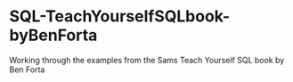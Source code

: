 # SQL-TeachYourselfSQLbook-byBenForta
Working through the examples from the Sams Teach Yourself SQL book by Ben Forta
